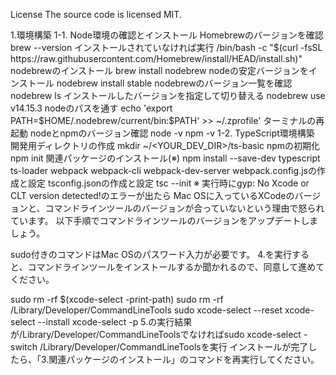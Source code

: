 License
The source code is licensed MIT.

1.環境構築
1-1. Node環境の確認とインストール
Homebrewのバージョンを確認
brew --version
インストールされていなければ実行
/bin/bash -c "$(curl -fsSL https://raw.githubusercontent.com/Homebrew/install/HEAD/install.sh)"
nodebrewのインストール
brew install nodebrew
nodeの安定バージョンをインストール
nodebrew install stable
nodebrewのバージョン一覧を確認
nodebrew ls
インストールしたバージョンを指定して切り替える
nodebrew use v14.15.3
nodeのパスを通す
echo 'export PATH=$HOME/.nodebrew/current/bin:$PATH' >> ~/.zprofile'
ターミナルの再起動
nodeとnpmのバージョン確認
node -v
npm -v
1-2. TypeScript環境構築
開発用ディレクトリの作成
mkdir ~/<YOUR_DEV_DIR>/ts-basic
npmの初期化
npm init
関連パッケージのインストール(※)
npm install --save-dev typescript ts-loader webpack webpack-cli webpack-dev-server
webpack.config.jsの作成と設定
tsconfig.jsonの作成と設定
tsc --init
※ 実行時にgyp: No Xcode or CLT version detected!のエラーが出たら
Mac OSに入っているXCodeのバージョンと、コマンドラインツールのバージョンが合っていないという理由で怒られています。
以下手順でコマンドラインツールのバージョンをアップデートしましょう。

sudo付きのコマンドはMac OSのパスワード入力が必要です。 4.を実行すると、コマンドラインツールをインストールするか聞かれるので、同意して進めてください。

sudo rm -rf $(xcode-select -print-path)
sudo rm -rf /Library/Developer/CommandLineTools
sudo xcode-select --reset
xcode-select --install
xcode-select -p
5.の実行結果が/Library/Developer/CommandLineToolsでなければsudo xcode-select -switch /Library/Developer/CommandLineToolsを実行
インストールが完了したら、「3.関連パッケージのインストール」のコマンドを再実行してください。
